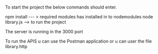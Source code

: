To start the project the below commands should enter.

npm install --- > required modules has installed in to nodemodules
node library.js  --> to run the project

The server is running in the 3000 port 

To run the APIS u can use the Postman application or u can user the file library.http 
